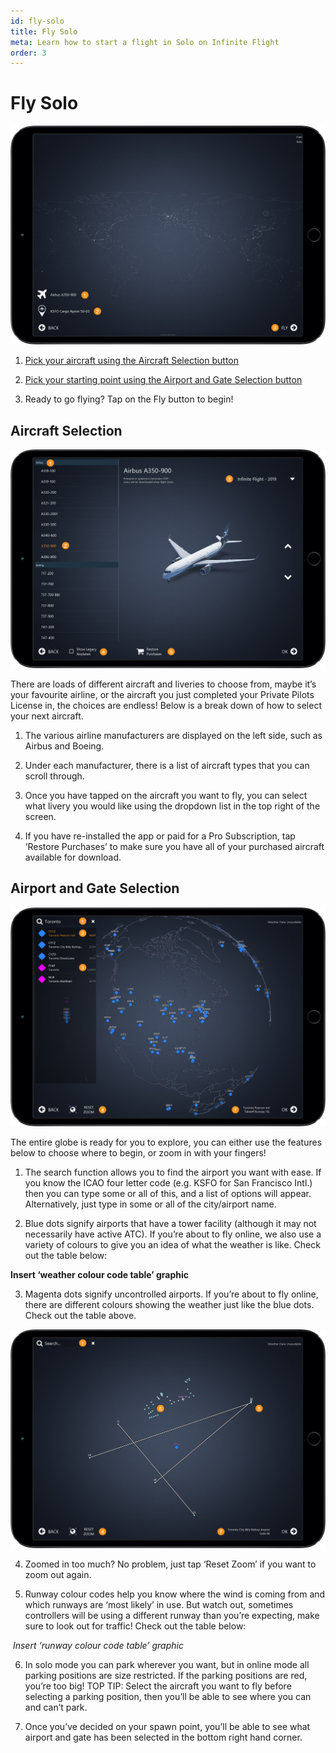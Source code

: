 ```yaml
---
id: fly-solo
title: Fly Solo
meta: Learn how to start a flight in Solo on Infinite Flight
order: 3
---
```


# Fly Solo

![Solo Page](_images/manual/frames/fly-solo.png)



1. [Pick your aircraft using the Aircraft Selection button](#aircraft-selection)

   

2. [Pick your starting point using the Airport and Gate Selection button](#airport-and-gate-selection)

   

3. Ready to go flying? Tap on the Fly button to begin!

 

## Aircraft Selection

![Aircraft Page](_images\manual\frames\aircraft-page.png)



There are loads of different aircraft and liveries to choose from, maybe it’s your favourite airline, or the aircraft you just completed your Private Pilots License in, the choices are endless! Below is a break down of how to select your next aircraft.



1. The various airline manufacturers are displayed on the left side, such as Airbus and Boeing.

   

2. Under each manufacturer, there is a list of aircraft types that you can scroll through.

   

3. Once you have tapped on the aircraft you want to fly, you can select what livery you would like using the dropdown list in the top right of the screen.

   

4.  If you have re-installed the app or paid for a Pro Subscription, tap ‘Restore Purchases’ to make sure you have all of your purchased aircraft available for download.

 

## Airport and Gate Selection

![Map Zoomed Out](_images/manual/frames/map-zoomed-out.png)



The entire globe is ready for you to explore, you can either use the features below to choose where to begin, or zoom in with your fingers!

 

1. The search function allows you to find the airport you want with ease. If you know the ICAO four letter code (e.g. KSFO for San Francisco Intl.) then you can type some or all of this, and a list of options will appear. Alternatively, just type in some or all of the city/airport name. 

   

2. Blue dots signify airports that have a tower facility (although it may not necessarily have active ATC). If you’re about to fly online, we also use a variety of colours to give you an idea of what the weather is like. Check out the table below:

 

**Insert ‘weather colour code table’ graphic**

 

3. Magenta dots signify uncontrolled airports. If you’re about to fly online, there are different colours showing the weather just like the blue dots. Check out the table above.



![Map Zoomed In](_images/manual/frames/map-zoomed-in.png)



4. Zoomed in too much? No problem, just tap ‘Reset Zoom’ if you want to zoom out again.

   

5. Runway colour codes help you know where the wind is coming from and which runways are ‘most likely’ in use. But watch out, sometimes controllers will be using a different runway than you’re expecting, make sure to look out for traffic! Check out the table below:

 

​			*Insert ‘runway colour code table’ graphic*

 

6. In solo mode you can park wherever you want, but in online mode all parking positions are size restricted. If the parking positions are red, you’re too big! TOP TIP: Select the aircraft you want to fly before selecting a parking position, then you’ll be able to see where you can and can’t park.

   

7. Once you’ve decided on your spawn point, you’ll be able to see what airport and gate has been selected in the bottom right hand corner.

 


